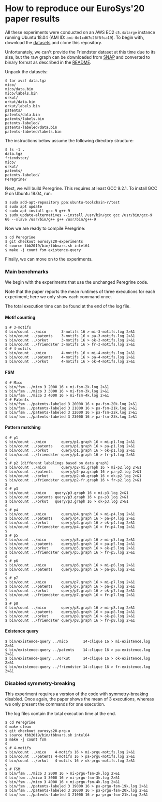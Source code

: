 # How to reproduce our EuroSys'20 paper results

All these experiments were conducted on an AWS EC2 `c5.4xlarge` instance
running Ubuntu 18.04 (AMI ID: `ami-0d1cd67c26f5fca19`). To begin with, download
the
[datasets](https://drive.google.com/open?id=1GHtsboPPSDr1-nPr4kS2CfrZ5sHmEnrh)
and clone this repository.

Unfortunately, we can't provide the Friendster dataset at this time due to its
size, but the raw graph can be downloaded from
[SNAP](https://snap.stanford.edu/data/com-Friendster.html) and converted to
binary format as described in the [README](README.md#3-data-graphs).

Unpack the datasets:

```
$ tar xvzf data.tgz
mico/
mico/data.bin
mico/labels.bin
orkut/
orkut/data.bin
orkut/labels.bin
patents/
patents/data.bin
patents/labels.bin
patents-labeled/
patents-labeled/data.bin
patents-labeled/labels.bin
```

The instructions below assume the following directory structure:

```
$ ls -1 .
data.tgz
friendster/
mico/
orkut/
patents/
patents-labeled/
Peregrine/
```

Next, we will build Peregrine. This requires at least GCC 9.2.1. To install
GCC 9 on Ubuntu 18.04, run:

```
$ sudo add-apt-repository ppa:ubuntu-toolchain-r/test
$ sudo apt update
$ sudo apt install gcc-9 g++-9
$ sudo update-alternatives --install /usr/bin/gcc gcc /usr/bin/gcc-9 60 --slave /usr/bin/g++ g++ /usr/bin/g++-9
```

Now we are ready to compile Peregrine:

```
$ cd Peregrine
$ git checkout eurosys20-experiments
$ source tbb2019/bin/tbbvars.sh intel64
$ make -j count fsm existence-query
```

Finally, we can move on to the experiments.

### Main benchmarks

We begin with the experiments that use the unchanged Peregrine code.

Note that the paper reports the mean runtimes of three executions for each
experiment; here we only show each command once.

The total execution time can be found at the end of the log file.

#### Motif counting

```
$ # 3-motifs
$ bin/count ../mico       3-motifs 16 > mi-3-motifs.log 2>&1
$ bin/count ../patents    3-motifs 16 > pa-3-motifs.log 2>&1
$ bin/count ../orkut      3-motifs 16 > ok-3-motifs.log 2>&1
$ bin/count ../friendster 3-motifs 16 > fr-3-motifs.log 2>&1
$ # 4-motifs
$ bin/count ../mico       4-motifs 16 > mi-4-motifs.log 2>&1
$ bin/count ../patents    4-motifs 16 > pa-4-motifs.log 2>&1
$ bin/count ../orkut      4-motifs 16 > ok-4-motifs.log 2>&1
```

#### FSM

```
$ # Mico
$ bin/fsm ../mico 3 2000 16 > mi-fsm-2k.log 2>&1
$ bin/fsm ../mico 3 3000 16 > mi-fsm-3k.log 2>&1
$ bin/fsm ../mico 3 4000 16 > mi-fsm-4k.log 2>&1
$ # Patents
$ bin/fsm ../patents-labeled 3 20000 16 > pa-fsm-20k.log 2>&1
$ bin/fsm ../patents-labeled 3 21000 16 > pa-fsm-21k.log 2>&1
$ bin/fsm ../patents-labeled 3 22000 16 > pa-fsm-22k.log 2>&1
$ bin/fsm ../patents-labeled 3 23000 16 > pa-fsm-23k.log 2>&1
```

#### Pattern matching

```
$ # p1
$ bin/count ../mico       query/p1.graph 16 > mi-p1.log 2>&1
$ bin/count ../patents    query/p1.graph 16 > pa-p1.log 2>&1
$ bin/count ../orkut      query/p1.graph 16 > ok-p1.log 2>&1
$ bin/count ../friendster query/p1.graph 16 > fr-p1.log 2>&1
$
$ # p2 (different labelings based on data graph)
$ bin/count ../mico       query/p2-mi.graph 16 > mi-p2.log 2>&1
$ bin/count ../patents    query/p2-pa.graph 16 > pa-p2.log 2>&1
$ bin/count ../orkut      query/p2-ok.graph 16 > ok-p2.log 2>&1
$ bin/count ../friendster query/p2-fr.graph 16 > fr-p2.log 2>&1
$
$ # p3
$ bin/count ../mico    query/p3.graph 16 > mi-p3.log 2>&1
$ bin/count ../patents query/p3.graph 16 > pa-p3.log 2>&1
$ bin/count ../orkut   query/p3.graph 16 > ok-p3.log 2>&1
$
$ # p4
$ bin/count ../mico       query/p4.graph 16 > mi-p4.log 2>&1
$ bin/count ../patents    query/p4.graph 16 > pa-p4.log 2>&1
$ bin/count ../orkut      query/p4.graph 16 > ok-p4.log 2>&1
$ bin/count ../friendster query/p4.graph 16 > fr-p4.log 2>&1
$
$ # p5
$ bin/count ../mico       query/p5.graph 16 > mi-p5.log 2>&1
$ bin/count ../patents    query/p5.graph 16 > pa-p5.log 2>&1
$ bin/count ../orkut      query/p5.graph 16 > ok-p5.log 2>&1
$ bin/count ../friendster query/p5.graph 16 > fr-p5.log 2>&1
$
$ # p6
$ bin/count ../mico       query/p6.graph 16 > mi-p6.log 2>&1
$ bin/count ../patents    query/p6.graph 16 > pa-p6.log 2>&1
$
$ # p7
$ bin/count ../mico       query/p7.graph 16 > mi-p7.log 2>&1
$ bin/count ../patents    query/p7.graph 16 > pa-p7.log 2>&1
$ bin/count ../orkut      query/p7.graph 16 > ok-p7.log 2>&1
$ bin/count ../friendster query/p7.graph 16 > fr-p7.log 2>&1
$
$ # p8
$ bin/count ../mico       query/p8.graph 16 > mi-p8.log 2>&1
$ bin/count ../patents    query/p8.graph 16 > pa-p8.log 2>&1
$ bin/count ../orkut      query/p8.graph 16 > ok-p8.log 2>&1
$ bin/count ../friendster query/p8.graph 16 > fr-p8.log 2>&1
```

#### Existence query

```
$ bin/existence-query ../mico       14-clique 16 > mi-existence.log 2>&1
$ bin/existence-query ../patents    14-clique 16 > pa-existence.log 2>&1
$ bin/existence-query ../orkut      14-clique 16 > ok-existence.log 2>&1
$ bin/existence-query ../friendster 14-clique 16 > fr-existence.log 2>&1
```

### Disabled symmetry-breaking

This experiment requires a version of the code with symmetry-breaking disabled.
Once again, the paper shows the mean of 3 executions, whereas we only present
the commands for one execution.

The log files contain the total execution time at the end.

```
$ cd Peregrine
$ make clean
$ git checkout eurosys20-prg-u
$ source tbb2019/bin/tbbvars.sh intel64
$ make -j count fsm
$
$ # 4-motifs
$ bin/count ../mico    4-motifs 16 > mi-prgu-motifs.log 2>&1
$ bin/count ../patents 4-motifs 16 > pa-prgu-motifs.log 2>&1
$ bin/count ../orkut   4-motifs 16 > ok-prgu-motifs.log 2>&1
$
$ # FSM
$ bin/fsm ../mico 3 2000 16 > mi-prgu-fsm-2k.log 2>&1
$ bin/fsm ../mico 3 3000 16 > mi-prgu-fsm-3k.log 2>&1
$ bin/fsm ../mico 3 4000 16 > mi-prgu-fsm-4k.log 2>&1
$ bin/fsm ../patents-labeled 3 19000 16 > pa-prgu-fsm-19k.log 2>&1
$ bin/fsm ../patents-labeled 3 20000 16 > pa-prgu-fsm-20k.log 2>&1
$ bin/fsm ../patents-labeled 3 21000 16 > pa-prgu-fsm-21k.log 2>&1
```

